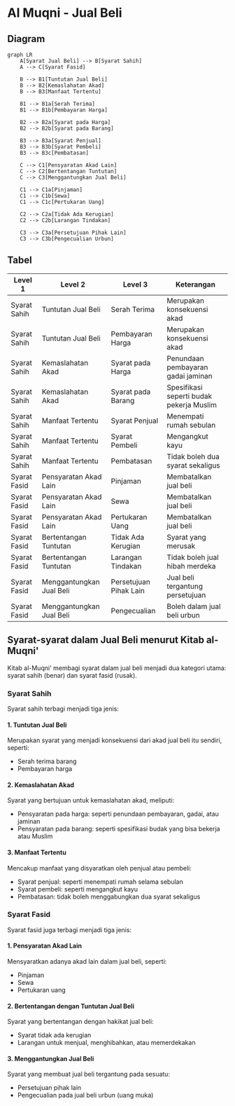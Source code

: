 # Al Muqni - Jual Beli

## Diagram

```mermaid
graph LR
    A[Syarat Jual Beli] --> B[Syarat Sahih]
    A --> C[Syarat Fasid]
    
    B --> B1[Tuntutan Jual Beli]
    B --> B2[Kemaslahatan Akad]
    B --> B3[Manfaat Tertentu]
    
    B1 --> B1a[Serah Terima]
    B1 --> B1b[Pembayaran Harga]
    
    B2 --> B2a[Syarat pada Harga]
    B2 --> B2b[Syarat pada Barang]
    
    B3 --> B3a[Syarat Penjual]
    B3 --> B3b[Syarat Pembeli]
    B3 --> B3c[Pembatasan]
    
    C --> C1[Pensyaratan Akad Lain]
    C --> C2[Bertentangan Tuntutan]
    C --> C3[Menggantungkan Jual Beli]
    
    C1 --> C1a[Pinjaman]
    C1 --> C1b[Sewa]
    C1 --> C1c[Pertukaran Uang]
    
    C2 --> C2a[Tidak Ada Kerugian]
    C2 --> C2b[Larangan Tindakan]
    
    C3 --> C3a[Persetujuan Pihak Lain]
    C3 --> C3b[Pengecualian Urbun]
```

## Tabel

| Level 1      | Level 2                  | Level 3                | Keterangan                               |
|--------------|--------------------------|------------------------|------------------------------------------|
| Syarat Sahih | Tuntutan Jual Beli       | Serah Terima           | Merupakan konsekuensi akad               |
| Syarat Sahih | Tuntutan Jual Beli       | Pembayaran Harga       | Merupakan konsekuensi akad               |
| Syarat Sahih | Kemaslahatan Akad        | Syarat pada Harga      | Penundaan pembayaran gadai jaminan       |
| Syarat Sahih | Kemaslahatan Akad        | Syarat pada Barang     | Spesifikasi seperti budak pekerja Muslim |
| Syarat Sahih | Manfaat Tertentu         | Syarat Penjual         | Menempati rumah sebulan                  |
| Syarat Sahih | Manfaat Tertentu         | Syarat Pembeli         | Mengangkut kayu                          |
| Syarat Sahih | Manfaat Tertentu         | Pembatasan             | Tidak boleh dua syarat sekaligus         |
| Syarat Fasid | Pensyaratan Akad Lain    | Pinjaman               | Membatalkan jual beli                    |
| Syarat Fasid | Pensyaratan Akad Lain    | Sewa                   | Membatalkan jual beli                    |
| Syarat Fasid | Pensyaratan Akad Lain    | Pertukaran Uang        | Membatalkan jual beli                    |
| Syarat Fasid | Bertentangan Tuntutan    | Tidak Ada Kerugian     | Syarat yang merusak                      |
| Syarat Fasid | Bertentangan Tuntutan    | Larangan Tindakan      | Tidak boleh jual hibah merdeka           |
| Syarat Fasid | Menggantungkan Jual Beli | Persetujuan Pihak Lain | Jual beli tergantung persetujuan         |
| Syarat Fasid | Menggantungkan Jual Beli | Pengecualian           | Boleh dalam jual beli urbun              |


## Syarat-syarat dalam Jual Beli menurut Kitab al-Muqni'

Kitab al-Muqni' membagi syarat dalam jual beli menjadi dua kategori utama: syarat sahih (benar) dan syarat fasid (rusak).

### Syarat Sahih

Syarat sahih terbagi menjadi tiga jenis:

#### 1. Tuntutan Jual Beli

Merupakan syarat yang menjadi konsekuensi dari akad jual beli itu sendiri, seperti:

- Serah terima barang
- Pembayaran harga

#### 2. Kemaslahatan Akad

Syarat yang bertujuan untuk kemaslahatan akad, meliputi:

- Pensyaratan pada harga: seperti penundaan pembayaran, gadai, atau jaminan
- Pensyaratan pada barang: seperti spesifikasi budak yang bisa bekerja atau Muslim

#### 3. Manfaat Tertentu

Mencakup manfaat yang disyaratkan oleh penjual atau pembeli:

- Syarat penjual: seperti menempati rumah selama sebulan
- Syarat pembeli: seperti mengangkut kayu
- Pembatasan: tidak boleh menggabungkan dua syarat sekaligus

### Syarat Fasid

Syarat fasid juga terbagi menjadi tiga jenis:

#### 1. Pensyaratan Akad Lain

Mensyaratkan adanya akad lain dalam jual beli, seperti:

- Pinjaman
- Sewa
- Pertukaran uang

#### 2. Bertentangan dengan Tuntutan Jual Beli

Syarat yang bertentangan dengan hakikat jual beli:

- Syarat tidak ada kerugian
- Larangan untuk menjual, menghibahkan, atau memerdekakan

#### 3. Menggantungkan Jual Beli

Syarat yang membuat jual beli tergantung pada sesuatu:

- Persetujuan pihak lain
- Pengecualian pada jual beli urbun (uang muka)
